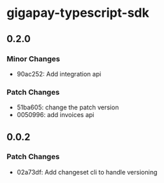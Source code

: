 # gigapay-typescript-sdk

## 0.2.0

### Minor Changes

- 90ac252: Add integration api

### Patch Changes

- 51ba605: change the patch version
- 0050996: add invoices api

## 0.0.2

### Patch Changes

- 02a73df: Add changeset cli to handle versioning
